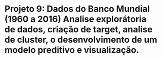 # Projeto 9: Dados do Banco Mundial (1960 a 2016) Analise explorátoria de dados, criação de target, analise de cluster, o desenvolvimento de um modelo preditivo e visualização.
